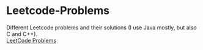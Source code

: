 # Leetcode-Problems
Different Leetcode problems and their solutions (I use Java mostly, but also C and C++).
<br>
[LeetCode Problems](https://leetcode.com/problemset/all/)
